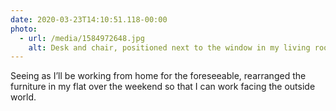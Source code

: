 ```yaml
---
date: 2020-03-23T14:10:51.118-00:00
photo:
  - url: /media/1584972648.jpg
    alt: Desk and chair, positioned next to the window in my living room.
---
```

Seeing as I’ll be working from home for the foreseeable, rearranged the furniture in my flat over the weekend so that I can work facing the outside world.

